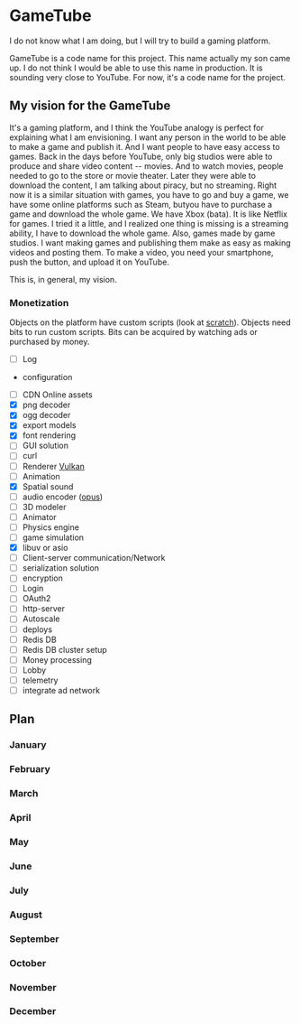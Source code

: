 # GameTube
I do not know what I am doing, but I will try to build a gaming platform.

GameTube is a code name for this project. This name actually my son came up. I do not think I would be able to use this name in production. It is sounding very close to YouTube. For now, it's a code name for the project.

## My vision for the GameTube

It's a gaming platform, and I think the YouTube analogy is perfect for explaining what I am envisioning. I want any person in the world to be able to make a game and publish it. And I want people to have easy access to games. Back in the days before YouTube, only big studios were able to produce and share video content -- movies. And to watch movies, people needed to go to the store or movie theater. Later they were able to download the content, I am talking about piracy, but no streaming. Right now it is a similar situation with games, you have to go and buy a game, we have some online platforms such as Steam, butyou have to purchase a game and download the whole game. We have Xbox (bata). It is like Netflix for games. I tried it a little, and I realized one thing is missing is a streaming ability, I have to download the whole game. Also, games made by game studios. I want making games and publishing them make as easy as making videos and posting them. To make a video, you need your smartphone, push the button, and upload it on YouTube.

This is, in general, my vision.

### Monetization
Objects on the platform have custom scripts (look at [scratch]( https://en.wikipedia.org/wiki/Scratch_(programming_language))). Objects need bits to run custom scripts. Bits can be acquired by watching ads or purchased by money.

- [ ] Log
- configuration
- [ ] CDN Online assets
- [x] png decoder
- [x] ogg decoder
- [x] export models
- [x] font rendering
- [ ] GUI solution
- [ ] curl
- [ ] Renderer [Vulkan](https://www.khronos.org/vulkan/)
- [ ] Animation
- [x] Spatial sound
- [ ] audio encoder ([opus](http://opus-codec.org/))
- [ ] 3D modeler
- [ ] Animator
- [ ] Physics engine
- [ ] game simulation
- [x] libuv or asio
- [ ] Client-server communication/Network
- [ ] serialization solution
- [ ] encryption
- [ ] Login
- [ ] OAuth2
- [ ] http-server
- [ ] Autoscale
- [ ] deploys
- [ ] Redis DB
- [ ] Redis DB cluster setup
- [ ] Money processing
- [ ] Lobby
- [ ] telemetry
- [ ] integrate ad network

## Plan
### January
### February
### March
### April
### May
### June
### July
### August
### September
### October
### November
### December
